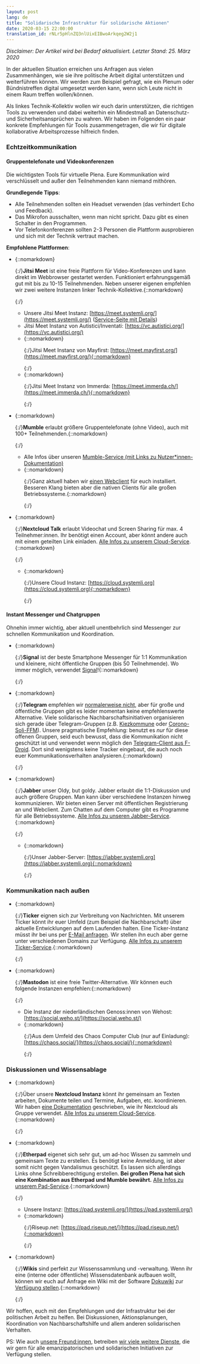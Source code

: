 ```yaml
---
layout: post
lang: de
title: "Solidarische Infrastruktur für solidarische Aktionen"
date: 2020-03-15 22:00:00
translation_id: rNLr5pHlnZQ3nlUixEIBwoArkqeg2W2j1
---
```


*Disclaimer: Der Artikel wird bei Bedarf aktualisiert. Letzter Stand: 25. März 2020*

In der aktuellen Situation erreichen uns Anfragen aus vielen Zusammenhängen, wie sie ihre politische Arbeit digital unterstützen und weiterführen können. Wir werden zum Beispiel gefragt, wie ein Plenum oder Bündnistreffen digital umgesetzt werden kann, wenn sich Leute nicht in einem Raum treffen wollen/können.

Als linkes Technik-Kollektiv wollen wir euch darin unterstützen, die richtigen Tools zu verwenden und dabei weiterhin ein Mindestmaß an Datenschutz- und Sicherheitsansprüchen zu wahren. Wir haben im Folgenden ein paar konkrete Empfehlungen für Tools zusammengetragen, die wir für digitale kollaborative Arbeitsprozesse hilfreich finden.

<!--more-->

### Echtzeitkommunikation

#### Gruppentelefonate und Videokonferenzen

Die wichtigsten Tools für virtuelle Plena. Eure Kommunikation wird verschlüsselt und außer den Teilnehmenden kann niemand mithören.

**Grundlegende Tipps**:

* Alle Teilnehmenden sollten ein Headset verwenden (das verhindert Echo und Feedback).
* Das Mikrofon ausschalten, wenn man nicht spricht. Dazu gibt es einen Schalter in den Programmen.
* Vor Telefonkonferenzen sollten 2-3 Personen die Plattform ausprobieren und sich mit der Technik vertraut machen.

**Empfohlene Plattformen**:

* {::nomarkdown}<p>{:/}**Jitsi Meet** ist eine freie Plattform für Video-Konferenzen und kann direkt im Webbrowser gestartet werden. Funktioniert erfahrungsgemäß gut mit bis zu 10-15 Teilnehmenden. Neben unserer eigenen empfehlen wir zwei weitere Instanzen linker Technik-Kollektive.{::nomarkdown}</p>{:/}
  * Unsere Jitsi Meet Instanz: [https://meet.systemli.org/](https://meet.systemli.org/) ([Service-Seite mit Details](/service/meet.html))
  * Jitsi Meet Instanz von Autistici/Inventati: [https://vc.autistici.org/](https://vc.autistici.org/)
  * {::nomarkdown}<p>{:/}Jitsi Meet Instanz von Mayfirst: [https://meet.mayfirst.org/](https://meet.mayfirst.org/){::nomarkdown}</p>{:/}
  * {::nomarkdown}<p>{:/}Jitsi Meet Instanz von Immerda: [https://meet.immerda.ch/](https://meet.immerda.ch/){::nomarkdown}</p>{:/}

* {::nomarkdown}<p>{:/}**Mumble** erlaubt größere Gruppentelefonate (ohne Video), auch mit 100+ Teilnehmenden.{::nomarkdown}</p>{:/}
  * Alle Infos über unseren [Mumble-Service (mit Links zu Nutzer\*innen-Dokumentation)](/service/mumble.html)
  * {::nomarkdown}<p>{:/}Ganz aktuell haben wir [einen Webclient](https://talk.systemli.org) für euch installiert. Besseren Klang bieten aber die nativen Clients für alle großen Betriebssysteme.{::nomarkdown}</p>{:/}
  
* {::nomarkdown}<p>{:/}**Nextcloud Talk** erlaubt Videochat und Screen Sharing für max. 4 Teilnehmer:innen. Ihr benötigt einen Account, aber könnt andere auch mit einem geteilten Link einladen. [Alle Infos zu unserem Cloud-Service](/service/cloud.html).{::nomarkdown}</p>{:/} 
  * {::nomarkdown}<p>{:/}Unsere Cloud Instanz: [https://cloud.systemli.org](https://cloud.systemli.org){::nomarkdown}</p>{:/}

#### Instant Messenger und Chatgruppen

Ohnehin immer wichtig, aber aktuell unentbehrlich sind Messenger zur schnellen Kommunikation und Koordination.

* {::nomarkdown}<p>{:/}**Signal** ist der beste Smartphone Messenger für 1:1 Kommunikation und kleinere, nicht öffentliche Gruppen (bis 50 Teilnehmende). Wo immer möglich, verwendet [Signal](https://signal.org/)!{::nomarkdown}</p>{:/}

* {::nomarkdown}<p>{:/}**Telegram** empfehlen wir [normalerweise nicht](https://www.kuketz-blog.de/telegram-sicherheit-gibt-es-nur-auf-anfrage-messenger-teil3/), aber für große und öffentliche Gruppen gibt es leider momentan keine empfehlenswerte Alternative. Viele solidarische Nachbarschaftsinitiativen organisieren sich gerade über Telegram-Gruppen (z.B. [Kiezkommune](https://kiezkommune.noblogs.org/) oder [Corono-Soli-FFM](https://www.corona-soli-ffm.org/)). Unsere pragmatische Empfehlung: benutzt es *nur* für diese offenen Gruppen, seid euch bewusst, dass die Kommunikation nicht geschützt ist und verwendet wenn möglich den [Telegram-Client aus F-Droid](https://f-droid.org/en/packages/org.telegram.messenger/). Dort sind wenigstens keine Tracker eingebaut, die auch noch euer Kommunikationsverhalten analysieren.{::nomarkdown}</p>{:/}

* {::nomarkdown}<p>{:/}**Jabber** unser Oldy, but goldy. Jabber erlaubt die 1:1-Diskussion und auch größere Gruppen. Man kann über verschiedene Instanzen hinweg kommunizieren. Wir bieten einen Server mit öffentlichen Registrierung an und Webclient. Zum Chatten auf dem Computer gibt es Programme für alle Betriebssysteme. [Alle Infos zu unseren Jabber-Service](/service/xmpp.html).{::nomarkdown}</p>{:/}
  * {::nomarkdown}<p>{:/}Unser Jabber-Server: [https://jabber.systemli.org](https://jabber.systemli.org){::nomarkdown}</p>{:/}

### Kommunikation nach außen

* {::nomarkdown}<p>{:/}**Ticker** eignen sich zur Verbreitung von Nachrichten. Mit unserem Ticker könnt ihr euer Umfeld (zum Beispiel die Nachbarschaft) über aktuelle Entwicklungen auf dem Laufenden halten. Eine Ticker-Instanz müsst  ihr bei uns per <a href="mailto:support@systemli.org">E-Mail anfragen</a>. Wir stellen ihn euch aber gerne unter verschiedenen Domains zur Verfügung. [Alle Infos zu unserem Ticker-Service](/service/ticker.html).{::nomarkdown}</p>{:/}

* {::nomarkdown}<p>{:/}**Mastodon** ist eine freie Twitter-Alternative. Wir können euch folgende Instanzen empfehlen:{::nomarkdown}</p>{:/}
  * Die Instanz der niederländischen Genoss:innen von Wehost: [https://social.weho.st/](https://social.weho.st/)
  * {::nomarkdown}<p>{:/}Aus dem Umfeld des Chaos Computer Club (nur auf Einladung): [https://chaos.social/](https://chaos.social/){::nomarkdown}</p>{:/}

### Diskussionen und Wissensablage

* {::nomarkdown}<p>{:/}Über unsere **Nextcloud Instanz** könnt ihr gemeinsam an Texten arbeiten, Dokumente teilen und Termine, Aufgaben, etc. koordinieren. Wir haben [eine Dokumentation](https://wiki.systemli.org/howto/nextcloud/gruppen) geschrieben, wie ihr Nextcloud als Gruppe verwendet. [Alle Infos zu unserem Cloud-Service](/service/cloud.html).{::nomarkdown}</p>{:/}

* {::nomarkdown}<p>{:/}**Etherpad** eigenet sich sehr gut, um ad-hoc Wissen zu sammeln und gemeinsam Texte zu erstellen. Es benötigt keine Anmeldung, ist aber somit nicht gegen Vandalismus geschützt. Es lassen sich allerdings Links ohne Schreibberechtigung erstellen. **Bei großen Plena hat sich eine Kombination aus Etherpad und Mumble bewährt.** [Alle Infos zu unserem Pad-Service](/service/etherpad.html).{::nomarkdown}</p>{:/}
  * Unsere Instanz: [https://pad.systemli.org/](https://pad.systemli.org/)
  * {::nomarkdown}<p>{:/}Riseup.net: [https://pad.riseup.net/](https://pad.riseup.net/){::nomarkdown}</p>{:/}
  
* {::nomarkdown}<p>{:/}**Wikis** sind perfekt zur Wissenssammlung und -verwaltung. Wenn ihr eine (interne oder öffentliche) Wissensdatenbank aufbauen wollt, können wir euch auf Anfrage ein Wiki mit der Software [Dokuwiki](https://www.dokuwiki.org/dokuwiki) zur [Verfügung stellen](/service/hosting.html#wikis).{::nomarkdown}</p>{:/}

Wir hoffen, euch mit den Empfehlungen und der Infrastruktur bei der politischen Arbeit zu helfen. Bei Diskussionen, Aktionsplanungen, Koordination von Nachbarschaftshilfe und allem anderen solidarischen Verhalten.

PS: Wie auch [unsere Freund:innen](/friends.html), betreiben [wir viele weitere Dienste](/service/index.html), die wir gern für alle emanzipatorischen und solidarischen Initiativen zur Verfügung stellen.

